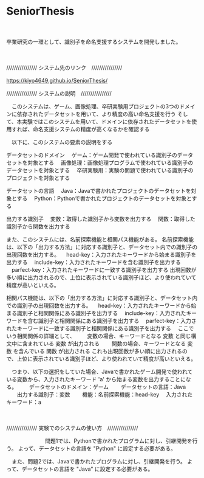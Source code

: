 # SeniorThesis
　　　　　

卒業研究の一環として、識別子を命名支援するシステムを開発しました。

　　　　　

//////////////// システム先のリンク　////////////////


https://kiyo4649.github.io/SeniorThesis/
　　　　　

//////////////// システムの説明　////////////////

　このシステムは、ゲーム、画像処理、卒研実験用プロジェクトの3つのドメインに依存されたデータセットを用いて、より精度の高い命名支援を行う
そして、本実験ではこのシステムを用いて、ドメインに依存されたデータセットを使用すれば、命名支援システムの精度が高くなるかを確認する

　以下に、このシステムの要素の説明をする

データセットのドメイン
　ゲーム：ゲーム開発で使われている識別子のデータセットを対象とする
　画像処理：画像処理プログラムで使われている識別子のデータセットを対象とする
　卒研実験用：実験の問題で使われている識別子のプロジェクトを対象とする
 
データセットの言語
　Java：Javaで書かれたプロジェクトのデータセットを対象とする
　Python：Pythonで書かれたプロジェクトのデータセットを対象とする
 
出力する識別子
　変数：取得した識別子から変数を出力する
　関数：取得した識別子から関数を出力する
 　　　　　

 また、このシステムには、名前探索機能と相関パス機能がある。
 名前探索機能は、以下の「出力する方法」に対応する識別子と、データセット内での識別子の出現回数を出力する。
  　head-key：入力されたキーワードから始まる識別子を出力する
  　include-key：入力されたキーワードを含む識別子を出力する
  　parfect-key：入力されたキーワードに一致する識別子を出力する
 出現回数が多い順に出力されるので、上位に表示されている識別子ほど、より使われていて精度が高いといえる。

 相関パス機能は、以下の「出力する方法」に対応する識別子と、データセット内での識別子の出現回数を出力する。
  　head-key：入力されたキーワードから始まる識別子と相関関係にある識別子を出力する
  　include-key：入力されたキーワードを含む識別子と相関関係にある識別子を出力する
  　parfect-key：入力されたキーワードに一致する識別子と相関関係にある識別子を出力する
　ここでいう相関関係の詳細として、
　　変数の場合、キーワードとなる 変数 と同じ構文中に含まれている 変数 が出力される
　　関数の場合、キーワードとなる 変数 を含んでいる 関数 が出力される
 これも出現回数が多い順に出力されるので、上位に表示されている識別子ほど、より使われていて精度が高いといえる。


　つまり、以下の選択をしていた場合、Javaで書かれたゲーム開発で使われている変数から、入力されたキーワード 'a' から始まる変数を出力することになる。
　　データセットのドメイン：ゲーム
　　データセットの言語：Java
　　出力する識別子：変数
　　機能：名前探索機能：head-key
  　入力されたキーワード：a

　　　　　

//////////////// 実験でのシステムの使い方　////////////////

　　　　　　
　問題1では、Pythonで書かれたプログラムに対し、引継開発を行う。
 よって、データセットの言語を "Python" に設定する必要がある。
 
　また、問題2では、Javaで書かれたプログラムに対し、引継開発を行う。
 よって、データセットの言語を "Java" に設定する必要がある。

　　　　　
　　　　　
 　












